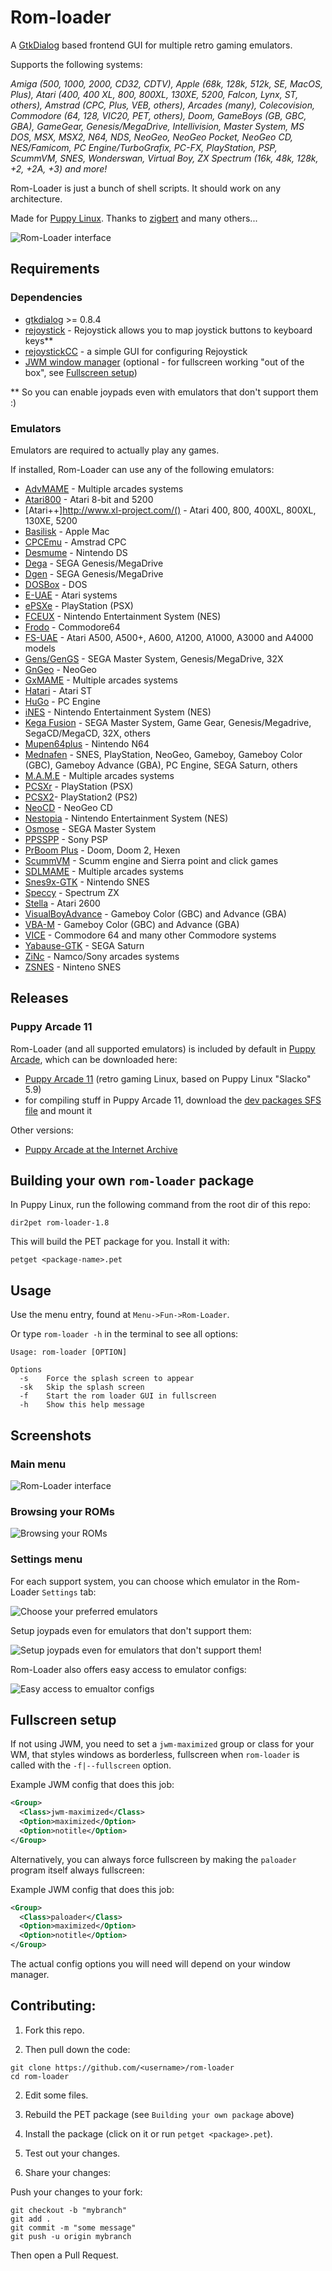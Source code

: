 # Rom-loader

A [GtkDialog](https://github.com/01micko/gtkdialog/) based frontend GUI for multiple retro gaming emulators.

Supports the following systems:

_Amiga (500, 1000, 2000, CD32, CDTV), Apple (68k, 128k, 512k, SE, MacOS, Plus),
Atari (400, 400 XL, 800, 800XL, 130XE, 5200, Falcon, Lynx, ST, others), Amstrad
(CPC, Plus, VEB, others), Arcades (many), Colecovision, Commodore (64, 128,
VIC20, PET, others), Doom, GameBoys (GB, GBC, GBA), GameGear, Genesis/MegaDrive,
Intellivision, Master System, MS DOS, MSX, MSX2, N64, NDS, NeoGeo, NeoGeo Pocket,
NeoGeo CD, NES/Famicom, PC Engine/TurboGrafix, PC-FX, PlayStation, PSP, ScummVM,
SNES, Wonderswan, Virtual Boy, ZX Spectrum (16k, 48k, 128k, +2, +2A, +3) and
more!_

Rom-Loader is just a bunch of shell scripts. It should work on any architecture.

Made for [Puppy Linux](http://puppylinux.com). Thanks to [zigbert](https://github.com/zigbert) and many others...

![Rom-Loader interface](1_main_menu.png)

## Requirements

### Dependencies

- [gtkdialog](https://github.com/01micko/gtkdialog/) >= 0.8.4
- [rejoystick](https://github.com/ssalenik/rejoystick) - Rejoystick allows you to map joystick buttons to keyboard keys\*\*
- [rejoystickCC](https://github.com/sc0ttj/rejoystickCC) - a simple GUI for configuring Rejoystick
- [JWM window manager](https://joewing.net/projects/jwm/) (optional - for fullscreen working "out of the box", see [Fullscreen setup](#fullscreen-setup))

\*\* So you can enable joypads even with emulators that don't support them :)

### Emulators

Emulators are required to actually play any games.

If installed, Rom-Loader can use any of the following emulators:

- [AdvMAME](https://www.advancemame.it/) - Multiple arcades systems
- [Atari800](https://atari800.github.io/) - Atari 8-bit and 5200
- [Atari++]http://www.xl-project.com/() - Atari 400, 800, 400XL, 800XL, 130XE, 5200
- [Basilisk](https://basilisk.cebix.net/) - Apple Mac
- [CPCEmu](http://www.cpc-emu.org/) - Amstrad CPC
- [Desmume](http://desmume.org) - Nintendo DS
- [Dega](https://segaretro.org/Dega) - SEGA Genesis/MegaDrive
- [Dgen](https://dgen.sourceforge.net/) - SEGA Genesis/MegaDrive
- [DOSBox](http://www.dosbox.com) - DOS
- [E-UAE](https://www.rcdrummond.net/uae/) - Atari systems
- [ePSXe](https://www.epsxe.com) - PlayStation (PSX)
- [FCEUX](http://www.fceux.com/web/home.html) - Nintendo Entertainment System (NES)
- [Frodo](https://frodo.cebix.net) - Commodore64
- [FS-UAE](https://fs-uae.net/) - Atari A500, A500+, A600, A1200, A1000, A3000 and A4000 models
- [Gens/GenGS](https://segaretro.org/Gens/GS) - SEGA Master System, Genesis/MegaDrive, 32X
- [GnGeo](https://github.com/linuxlinks/gngeo) - NeoGeo
- [GxMAME](http://gxmame.sourceforge.net/) - Multiple arcades systems
- [Hatari](https://hatari.tuxfamily.org/) - Atari ST
- [HuGo](https://www.emutopia.com/index.php/emulators/item/285-nec-pc-engine-turbografx/325-hu-go) - PC Engine
- [iNES](https://fms.komkon.org/iNES/) - Nintendo Entertainment System (NES)
- [Kega Fusion](https://www.carpeludum.com/kega-fusion/) - SEGA Master System, Game Gear, Genesis/Megadrive, SegaCD/MegaCD, 32X, others
- [Mupen64plus](https://mupen64plus.org/) - Nintendo N64
- [Mednafen](https://mednafen.github.io/) - SNES, PlayStation, NeoGeo, Gameboy, Gameboy Color (GBC), Gameboy Advance (GBA), PC Engine, SEGA Saturn, others
- [M.A.M.E](https://www.mamedev.org/) - Multiple arcades systems
- [PCSXr](https://wiki.archlinux.org/index.php/PCSX-Reloaded) - PlayStation (PSX)
- [PCSX2](https://pcsx2.net/)- PlayStation2 (PS2)
- [NeoCD](http://pacifi3d.retrogames.com/neocdsdl/) - NeoGeo CD
- [Nestopia](http://nestopia.sourceforge.net/) - Nintendo Entertainment System (NES)
- [Osmose](https://segaretro.org/Osmose) - SEGA Master System
- [PPSSPP](https://www.ppsspp.org/) - Sony PSP
- [PrBoom Plus](http://prboom-plus.sourceforge.net/) - Doom, Doom 2, Hexen
- [ScummVM](https://www.scummvm.org) - Scumm engine and Sierra point and click games
- [SDLMAME](http://sdlmame.lngn.net) - Multiple arcades systems
- [Snes9x-GTK](http://murga-linux.com/puppy/viewtopic.php?p=695000) - Nintendo SNES
- [Speccy](https://fms.komkon.org/Speccy/) - Spectrum ZX
- [Stella](https://stella-emu.github.io/) - Atari 2600
- [VisualBoyAdvance](https://sourceforge.net/projects/vba/) - Gameboy Color (GBC) and Advance (GBA)
- [VBA-M](https://github.com/visualboyadvance-m/visualboyadvance-m) - Gameboy Color (GBC) and Advance (GBA)
- [VICE](http://vice-emu.sourceforge.net/) - Commodore 64 and many other Commodore systems
- [Yabause-GTK](https://yabause.org) - SEGA Saturn
- [ZiNc](http://emulation.gametechwiki.com/index.php/ZiNc) - Namco/Sony arcades systems
- [ZSNES](https://www.zsnes.com) - Ninteno SNES

## Releases

### Puppy Arcade 11

Rom-Loader (and all supported emulators) is included by default in [Puppy Arcade](http://murga-linux.com/puppy/viewtopic.php?t=92414), which can be downloaded here:

- [Puppy Arcade 11](https://archive.org/download/Puppy_Linux_Puppy_Arcade/slacko_arcade.iso) (retro gaming Linux, based on Puppy Linux "Slacko" 5.9)
- for compiling stuff in Puppy Arcade 11, download the [dev packages SFS file](https://archive.org/download/Puppy_Linux_Puppy_Arcade/devx_slacko_5.9.2.sfs) and mount it

Other versions:

- [Puppy Arcade at the Internet Archive](https://archive.org/download/Puppy_Linux_Puppy_Arcade)

## Building your own `rom-loader` package

In Puppy Linux, run the following command from the root dir of this repo:

```shell
dir2pet rom-loader-1.8
```

This will build the PET package for you. Install it with:

```
petget <package-name>.pet
```

## Usage

Use the menu entry, found at `Menu->Fun->Rom-Loader`.

Or type `rom-loader -h` in the terminal to see all options:

```
Usage: rom-loader [OPTION]

Options
  -s    Force the splash screen to appear
  -sk   Skip the splash screen
  -f    Start the rom loader GUI in fullscreen
  -h    Show this help message
```

## Screenshots

### Main menu

![Rom-Loader interface](1_main_menu.png)

### Browsing your ROMs

![Browsing your ROMs](2_rom_browsing.png)

### Settings menu

For each support system, you can choose which emulator in the Rom-Loader `Settings` tab:

![Choose your preferred emulators](3_settings_1.png)

Setup joypads even for emulators that don't support them:

![Setup joypads even for emulators that don't support them!](3_settings_2.png)

Rom-Loader also offers easy access to emulator configs:

![Easy access to emualtor configs](3_settings_3.png)

## Fullscreen setup

If not using JWM, you need to set a `jwm-maximized` group or class for your WM,
that styles windows as borderless, fullscreen when `rom-loader` is called with
the `-f|--fullscreen` option.

Example JWM config that does this job:

```xml
<Group>
  <Class>jwm-maximized</Class>
  <Option>maximized</Option>
  <Option>notitle</Option>
</Group>
```

Alternatively, you can always force fullscreen by making the `paloader` program
itself always fullscreen:

Example JWM config that does this job:

```xml
<Group>
  <Class>paloader</Class>
  <Option>maximized</Option>
  <Option>notitle</Option>
</Group>
```

The actual config options you will need will depend on your window manager.

## Contributing:

1. Fork this repo.

2. Then pull down the code:

```shell
git clone https://github.com/<username>/rom-loader
cd rom-loader
```

2. Edit some files.

3. Rebuild the PET package (see `Building your own package` above)

4. Install the package (click on it or run `petget <package>.pet`).

5. Test out your changes.

6. Share your changes:

Push your changes to your fork:

```shell
git checkout -b "mybranch"
git add .
git commit -m "some message"
git push -u origin mybranch
```

Then open a Pull Request.
